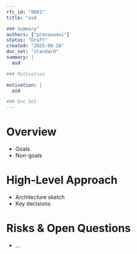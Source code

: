 ```yaml
---
rfc_id: "0001"
title: "asd

### Summary"
authors: ["pranavwani"]
status: "Draft"
created: "2025-08-28"
doc_set: "standard"
summary: |
  asd

### Motivation

motivation: |
  asd

### Doc Set
---
```


# Overview
- Goals
- Non-goals

# High-Level Approach
- Architecture sketch
- Key decisions

# Risks & Open Questions
- ...
